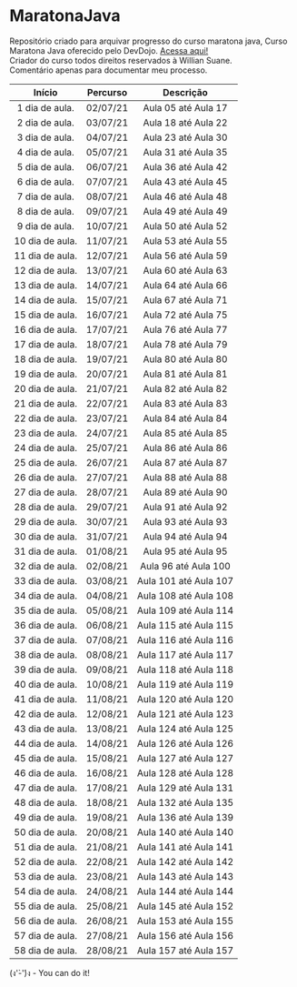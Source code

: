 # MaratonaJava
Repositório criado para arquivar progresso do curso maratona java, 
Curso Maratona Java oferecido pelo DevDojo. <a href="https://youtube.com/playlist?list=PL62G310vn6nHrMr1tFLNOYP_c73m6nAzL"> Acessa aqui!<a/></br>
Criador do curso todos direitos reservados à Willian Suane.
  </br>
Comentário apenas para documentar meu processo.


  Início      |   Percurso  |     Descrição     |
:-----------: |:-----------:|:-----------------:|
1 dia de aula.|  02/07/21 | Aula 05 até Aula 17</br> 
2 dia de aula.|  03/07/21 | Aula 18 até Aula 22</br>
3 dia de aula.|  04/07/21 | Aula 23 até Aula 30</br>
4 dia de aula.|  05/07/21 | Aula 31 até Aula 35</br>
5 dia de aula.|  06/07/21 | Aula 36 até Aula 42</br>
6 dia de aula.|  07/07/21 | Aula 43 até Aula 45</br>
7 dia de aula.|  08/07/21 | Aula 46 até Aula 48</br>
8 dia de aula.|  09/07/21 | Aula 49 até Aula 49</br>
9 dia de aula.|  10/07/21 | Aula 50 até Aula 52</br>
10 dia de aula.| 11/07/21 | Aula 53 até Aula 55</br>
11 dia de aula.| 12/07/21 | Aula 56 até Aula 59</br>
12 dia de aula.| 13/07/21 | Aula 60 até Aula 63</br>
13 dia de aula.| 14/07/21 | Aula 64 até Aula 66</br>
14 dia de aula.| 15/07/21 | Aula 67 até Aula 71</br>
15 dia de aula.| 16/07/21 | Aula 72 até Aula 75</br>
16 dia de aula.| 17/07/21 | Aula 76 até Aula 77</br>
17 dia de aula.| 18/07/21 | Aula 78 até Aula 79</br>
18 dia de aula.| 19/07/21 | Aula 80 até Aula 80</br>
19 dia de aula.| 20/07/21 | Aula 81 até Aula 81</br>
20 dia de aula.| 21/07/21 | Aula 82 até Aula 82</br>
21 dia de aula.| 22/07/21 | Aula 83 até Aula 83</br>
22 dia de aula.| 23/07/21 | Aula 84 até Aula 84</br>
23 dia de aula.| 24/07/21 | Aula 85 até Aula 85</br>
24 dia de aula.| 25/07/21 | Aula 86 até Aula 86</br>
25 dia de aula.| 26/07/21 | Aula 87 até Aula 87</br>
26 dia de aula.| 27/07/21 | Aula 88 até Aula 88</br>
27 dia de aula.| 28/07/21 | Aula 89 até Aula 90</br>
28 dia de aula.| 29/07/21 | Aula 91 até Aula 92</br>
29 dia de aula.| 30/07/21 | Aula 93 até Aula 93</br>
30 dia de aula.| 31/07/21 | Aula 94 até Aula 94</br>
31 dia de aula.| 01/08/21 | Aula 95 até Aula 95</br>
32 dia de aula.| 02/08/21 | Aula 96 até Aula 100</br>
33 dia de aula.| 03/08/21 | Aula 101 até Aula 107</br>
34 dia de aula.| 04/08/21 | Aula 108 até Aula 108</br>
35 dia de aula.| 05/08/21 | Aula 109 até Aula 114</br>
36 dia de aula.| 06/08/21 | Aula 115 até Aula 115</br>
37 dia de aula.| 07/08/21 | Aula 116 até Aula 116</br>
38 dia de aula.| 08/08/21 | Aula 117 até Aula 117</br>
39 dia de aula.| 09/08/21 | Aula 118 até Aula 118</br>
40 dia de aula.| 10/08/21 | Aula 119 até Aula 119</br>
41 dia de aula.| 11/08/21 | Aula 120 até Aula 120</br>
42 dia de aula.| 12/08/21 | Aula 121 até Aula 123</br>
43 dia de aula.| 13/08/21 | Aula 124 até Aula 125</br>
44 dia de aula.| 14/08/21 | Aula 126 até Aula 126</br>
45 dia de aula.| 15/08/21 | Aula 127 até Aula 127</br>
46 dia de aula.| 16/08/21 | Aula 128 até Aula 128</br>
47 dia de aula.| 17/08/21 | Aula 129 até Aula 131</br>
48 dia de aula.| 18/08/21 | Aula 132 até Aula 135</br>
49 dia de aula.| 19/08/21 | Aula 136 até Aula 139</br>
50 dia de aula.| 20/08/21 | Aula 140 até Aula 140</br>
51 dia de aula.| 21/08/21 | Aula 141 até Aula 141</br>
52 dia de aula.| 22/08/21 | Aula 142 até Aula 142</br>
53 dia de aula.| 23/08/21 | Aula 143 até Aula 143</br>
54 dia de aula.| 24/08/21 | Aula 144 até Aula 144</br>
55 dia de aula.| 25/08/21 | Aula 145 até Aula 152</br>
56 dia de aula.| 26/08/21 | Aula 153 até Aula 155</br>
57 dia de aula.| 27/08/21 | Aula 156 até Aula 156</br>
58 dia de aula.| 28/08/21 | Aula 157 até Aula 157</br>























(ง'̀-'́)ง - You can do it!
